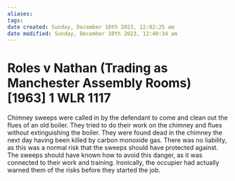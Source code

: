 ```yaml
---
aliases: 
tags: 
date created: Sunday, December 10th 2023, 12:02:25 am
date modified: Sunday, December 10th 2023, 12:40:34 am
---
```


# Roles v Nathan (Trading as Manchester Assembly Rooms) [1963] 1 WLR 1117

 Chimney sweeps were called in by the defendant to come and clean out the flues of an old boiler. They tried to do their work on the chimney and flues without extinguishing the boiler. They were found dead in the chimney the next day having been killed by carbon monoxide gas. There was no liability, as this was a normal risk that the sweeps should have protected against. The sweeps should have known how to avoid this danger, as it was connected to their work and training. Ironically, the occupier had actually warned them of the risks before they started the job.
